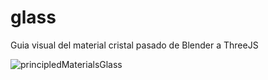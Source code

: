 # glass
Guia visual del material cristal pasado de Blender a ThreeJS

![principledMaterialsGlass](https://user-images.githubusercontent.com/51276791/176983858-19421acc-b297-4803-92d2-48e3de94b15e.png)
